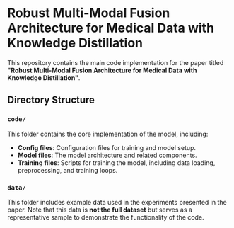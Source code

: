 # Robust Multi-Modal Fusion Architecture for Medical Data with Knowledge Distillation

This repository contains the main code implementation for the paper titled **"Robust Multi-Modal Fusion Architecture for Medical Data with Knowledge Distillation"**.

## Directory Structure

### `code/`
This folder contains the core implementation of the model, including:
- **Config files**: Configuration files for training and model setup.
- **Model files**: The model architecture and related components.
- **Training files**: Scripts for training the model, including data loading, preprocessing, and training loops.

### `data/`
This folder includes example data used in the experiments presented in the paper. Note that this data is **not the full dataset** but serves as a representative sample to demonstrate the functionality of the code.
